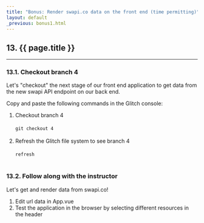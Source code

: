 ```yaml
---
title: "Bonus: Render swapi.co data on the front end (time permitting)"
layout: default
_previous: bonus1.html
---
```


## 13. {{ page.title }}

---

### 13.1. Checkout branch 4

Let's "checkout" the next stage of our front end application to get data from the new swapi API endpoint on our back end.

Copy and paste the following commands in the Glitch console:

1. Checkout branch 4<br><br><code>git checkout 4</code><br><br>
2. Refresh the Glitch file system to see branch 4<br><br><code>refresh</code><br><br>

### 13.2. Follow along with the instructor

Let's get and render data from swapi.co!

1. Edit url data in App.vue
2. Test the application in the browser by selecting different resources in the header
